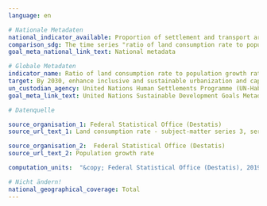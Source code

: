```yaml
---
language: en

# Nationale Metadaten
national_indicator_available: Proportion of settlement and transport areas to population <br> Land consumption rate <br> Population growth rate <br> Ratio of land consumption rate to population growth rate (year-to-year)
comparison_sdg: The time series "ratio of land consumption rate to population growth rate (year-to-year)" is compliant with the international metadata description. The further three time series provide additional information.
goal_meta_national_link_text: National metadata

# Globale Metadaten
indicator_name: Ratio of land consumption rate to population growth rate
target: By 2030, enhance inclusive and sustainable urbanization and capacity for participatory, integrated and sustainable human settlement planning and management in all countries
un_custodian_agency: United Nations Human Settlements Programme (UN-Habitat)
goal_meta_link_text: United Nations Sustainable Development Goals Metadata

# Datenquelle

source_organisation_1: Federal Statistical Office (Destatis)
source_url_text_1: Land consumption rate - subject-matter series 3, series 5.1 (Only available in German)

source_organisation_2:  Federal Statistical Office (Destatis)
source_url_text_2: Population growth rate

computation_units:  "&copy; Federal Statistical Office (Destatis), 2019"

# Nicht ändern!
national_geographical_coverage: Total
---
```

